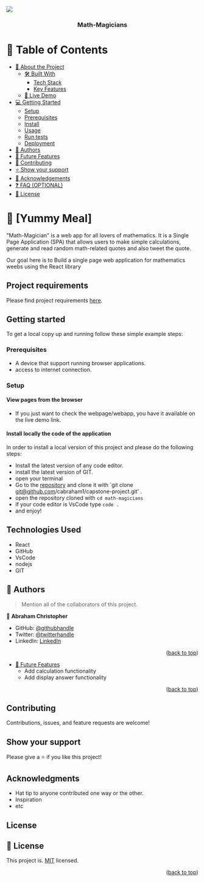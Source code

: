 <a name="readme-top"></a>
![](https://img.shields.io/badge/Microverse-blueviolet)
<div align="center">

  <h3><b>Math-Magicians</b></h3>

</div>

<!-- TABLE OF CONTENTS -->

<!-- TABLE OF CONTENTS -->

# 📗 Table of Contents

- [📖 About the Project](#about-project)
  - [🛠 Built With](#built-with)
    - [Tech Stack](#tech-stack)
    - [Key Features](#key-features)
  - [🚀 Live Demo](#live-demo)
- [💻 Getting Started](#getting-started)
  - [Setup](#setup)
  - [Prerequisites](#prerequisites)
  - [Install](#install)
  - [Usage](#usage)
  - [Run tests](#run-tests)
  - [Deployment](#triangular_flag_on_post-deployment)
- [👥 Authors](#authors)
- [🔭 Future Features](#future-features)
- [🤝 Contributing](#contributing)
- [⭐️ Show your support](#support)
- [🙏 Acknowledgements](#acknowledgements)
- [❓ FAQ (OPTIONAL)](#faq)
- [📝 License](#license)

<!-- PROJECT DESCRIPTION -->

# 📖 [Yummy Meal] <a name="about-project"></a>

"Math-Magician" is a web app for all lovers of mathematics. It is a Single Page Application (SPA) that allows users to make simple calculations, generate and read random math-related quotes and also tweet the quote.

Our goal here is to Build a single page web application for mathematics weebs using the React library
## Project requirements 
Please find project requirements [here](https://github.com/microverseinc/curriculum-react-redux/blob/main/math-magicians/project_setup.md). 

## Getting started

To get a local copy up and running follow these simple example steps:

### Prerequisites

- A device that support running browser applications.
- access to internet connection.

### Setup

#### View pages from the browser

- If you just want to check the webpage/webapp, you have it available on the live demo link.

#### Install locally the code of the application

In order to install a local version of this project and please do the following steps:
- Install the latest version of any code editor.
- install the latest version of GIT.
- open your terminal
- Go to the [repository](git@github.com:Cabraham1/Math-Magicians.git)  and clone it with `git clone git@github.com/cabraham1/capstone-project.git' .
- open the repository cloned with `cd math-magicians`
- if your code editor is VsCode type `code .`
- and enjoy!

## Technologies Used

- React
- GitHub
- VsCode
- nodejs
- GIT

## 👥 Authors <a name="authors"></a>

> Mention all of the collaborators of this project.

👤 **Abraham Christopher**

- GitHub: [@githubhandle](https://github.com/Cabraham1)
- Twitter: [@twitterhandle](https://twitter.com/_cabraham)
- LinkedIn: [LinkedIn](https://linkedin.com/in/abrahamchristopher)

<p align="right">(<a href="#readme-top">back to top</a>)</p>


- [🔭 Future Features](#future-features)
  - Add calculation functionality
  - Add display answer functionality


<p align="right">(<a href="#readme-top">back to top</a>)</p>


## Contributing

Contributions, issues, and feature requests are welcome!

## Show your support

Please give a ⭐️ if you like this project!

## Acknowledgments

- Hat tip to anyone contributed one way or the other.
- Inspiration
- etc

## License
<!-- LICENSE -->

## 📝 License <a name="license"></a>

This project is. [MIT](./MIT.md) licensed.


<p align="right">(<a href="#readme-top">back to top</a>)</p>
